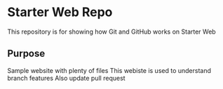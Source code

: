 # Starter Web Repo

This repository is for showing how Git and GitHub works on Starter Web

## Purpose

Sample website with plenty of files
This webiste is used to understand branch features
Also update pull request